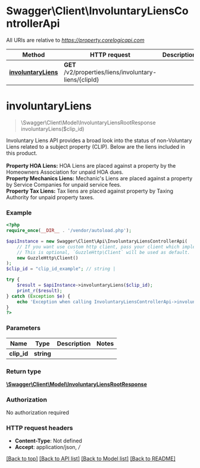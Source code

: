 # Swagger\Client\InvoluntaryLiensControllerApi

All URIs are relative to *https://property.corelogicapi.com*

Method | HTTP request | Description
------------- | ------------- | -------------
[**involuntaryLiens**](InvoluntaryLiensControllerApi.md#involuntaryliens) | **GET** /v2/properties/liens/involuntary-liens/{clipId} | 

# **involuntaryLiens**
> \Swagger\Client\Model\InvoluntaryLiensRootResponse involuntaryLiens($clip_id)



Involuntary Liens API provides a broad look into the status of non-Voluntary Liens related to a subject property (CLIP). Below are the liens included in this product.<br><br><b>Property HOA Liens:</b> HOA Liens are placed against a property by the Homeowners Association for unpaid HOA dues.<br><b>Property Mechanics Liens:</b> Mechanic's Liens are placed against a property by Service Companies for unpaid service fees.<br><b>Property Tax Liens:</b> Tax liens are placed against property by Taxing Authority for unpaid property taxes.

### Example
```php
<?php
require_once(__DIR__ . '/vendor/autoload.php');

$apiInstance = new Swagger\Client\Api\InvoluntaryLiensControllerApi(
    // If you want use custom http client, pass your client which implements `GuzzleHttp\ClientInterface`.
    // This is optional, `GuzzleHttp\Client` will be used as default.
    new GuzzleHttp\Client()
);
$clip_id = "clip_id_example"; // string | 

try {
    $result = $apiInstance->involuntaryLiens($clip_id);
    print_r($result);
} catch (Exception $e) {
    echo 'Exception when calling InvoluntaryLiensControllerApi->involuntaryLiens: ', $e->getMessage(), PHP_EOL;
}
?>
```

### Parameters

Name | Type | Description  | Notes
------------- | ------------- | ------------- | -------------
 **clip_id** | **string**|  |

### Return type

[**\Swagger\Client\Model\InvoluntaryLiensRootResponse**](../Model/InvoluntaryLiensRootResponse.md)

### Authorization

No authorization required

### HTTP request headers

 - **Content-Type**: Not defined
 - **Accept**: application/json, */*

[[Back to top]](#) [[Back to API list]](../../README.md#documentation-for-api-endpoints) [[Back to Model list]](../../README.md#documentation-for-models) [[Back to README]](../../README.md)

